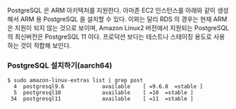 PostgreSQL 은 ARM 아키텍처를 지원한다. 아마존 EC2 인스턴스를 아래와 같이 생성해서 ARM 용 PostgreSQL 을 설치할 수 있다.
이와는 달리 RDS 의 경우는 현재 ARM 은 지원이 되지 않는 것으로 보이며, Amazon Linux2 버전에서 지원되는 PostgreSQL 의 최신버전은 PostgreSQL 11 이다.
프로덕션 보다는 테스트나 스테이징 용도로 사용하는 것이 적합해 보인다.

### PostgreSQL 설치하기(aarch64) ###
```
$ sudo amazon-linux-extras list | grep post
  4  postgresql9.6            available    [ =9.6.8  =stable ]
  5  postgresql10             available    [ =10  =stable ]
 34  postgresql11             available    [ =11  =stable ]
```
